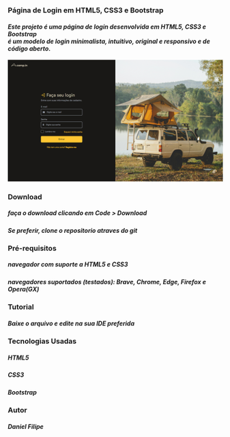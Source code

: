 ### Página de Login em HTML5, CSS3 e Bootstrap
#### _Este projeto é uma página de login desenvolvida em HTML5, CSS3 e Bootstrap <br>é um modelo de login minimalista, intuitivo, original e responsivo e de código aberto._
<img src="./assets/Captura.png" alt="">

### Download
##### _faça o download clicando em Code > Download_
##### _Se preferir, clone o repositorio atraves do git_

### Pré-requisitos
##### _navegador com suporte a HTML5 e CSS3_
##### _navegadores suportados (testados): Brave, Chrome, Edge, Firefox e Opera(GX)_
### Tutorial
##### _Baixe o arquivo e edite na sua IDE preferida_

### Tecnologias Usadas
##### _HTML5_
##### _CSS3_
##### _Bootstrap_

### Autor
##### Daniel Filipe